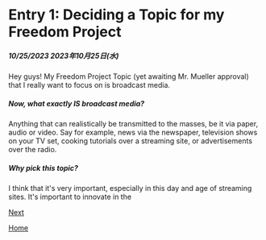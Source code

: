 # Entry 1: Deciding a Topic for my Freedom Project
##### 10/25/2023                     2023年10月25日(水)

Hey guys! 
My Freedom Project Topic (yet awaiting Mr. Mueller approval) that I really want to focus on is broadcast media. 

##### Now, what exactly IS broadcast media?
Anything that can realistically be transmitted to the masses, be it via paper, audio or video. Say for example,
news via the newspaper, television shows on your TV set, cooking tutorials over a streaming site, or advertisements
over the radio.

##### Why pick this topic?
I think that it's very important, especially in this day and age of streaming sites. It's important to innovate in the 


[Next](entry02.md)

[Home](../README.md)
